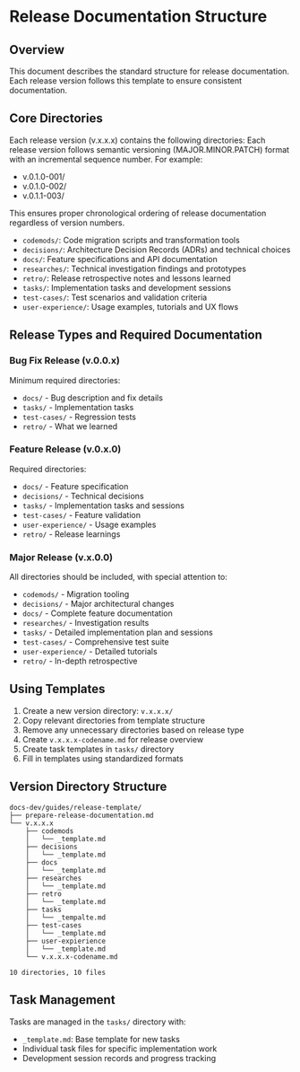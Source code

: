 # Release Documentation Structure

## Overview
This document describes the standard structure for release documentation. Each release version follows this template to ensure consistent documentation.

## Core Directories
Each release version (v.x.x.x) contains the following directories:
Each release version follows semantic versioning (MAJOR.MINOR.PATCH) format with an incremental sequence number. For example:
- v.0.1.0-001/
- v.0.1.0-002/
- v.0.1.1-003/

This ensures proper chronological ordering of release documentation regardless of version numbers.

- `codemods/`: Code migration scripts and transformation tools
- `decisions/`: Architecture Decision Records (ADRs) and technical choices
- `docs/`: Feature specifications and API documentation
- `researches/`: Technical investigation findings and prototypes
- `retro/`: Release retrospective notes and lessons learned
- `tasks/`: Implementation tasks and development sessions
- `test-cases/`: Test scenarios and validation criteria
- `user-experience/`: Usage examples, tutorials and UX flows

## Release Types and Required Documentation

### Bug Fix Release (v.0.0.x)
Minimum required directories:
- `docs/` - Bug description and fix details
- `tasks/` - Implementation tasks
- `test-cases/` - Regression tests
- `retro/` - What we learned

### Feature Release (v.0.x.0)
Required directories:
- `docs/` - Feature specification
- `decisions/` - Technical decisions
- `tasks/` - Implementation tasks and sessions
- `test-cases/` - Feature validation
- `user-experience/` - Usage examples
- `retro/` - Release learnings

### Major Release (v.x.0.0)
All directories should be included, with special attention to:
- `codemods/` - Migration tooling
- `decisions/` - Major architectural changes
- `docs/` - Complete feature documentation
- `researches/` - Investigation results
- `tasks/` - Detailed implementation plan and sessions
- `test-cases/` - Comprehensive test suite
- `user-experience/` - Detailed tutorials
- `retro/` - In-depth retrospective

## Using Templates
1. Create a new version directory: `v.x.x.x/`
2. Copy relevant directories from template structure
3. Remove any unnecessary directories based on release type
4. Create `v.x.x.x-codename.md` for release overview
5. Create task templates in `tasks/` directory
6. Fill in templates using standardized formats

## Version Directory Structure
```
docs-dev/guides/release-template/
├── prepare-release-documentation.md
└── v.x.x.x
    ├── codemods
    │   └── _template.md
    ├── decisions
    │   └── _template.md
    ├── docs
    │   └── _template.md
    ├── researches
    │   └── _template.md
    ├── retro
    │   └── _template.md
    ├── tasks
    │   └── _tempalte.md
    ├── test-cases
    │   └── _template.md
    ├── user-expierience
    │   └── _template.md
    └── v.x.x.x-codename.md

10 directories, 10 files

```

## Task Management
Tasks are managed in the `tasks/` directory with:
- `_template.md`: Base template for new tasks
- Individual task files for specific implementation work
- Development session records and progress tracking
